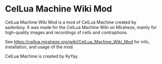 # CelLua Machine Wiki Mod
CelLua Machine Wiki Mod is a mod of CelLua Machine created by aadenboy. It was made for the CelLua Machine Wiki on Miraheze, mainly for high-quality images and recordings of cells and contraptions.

See https://cellua.miraheze.org/wiki/CelLua_Machine_Wiki_Mod for info, installation, and usage of the mod.

CelLua Machine is created by KyYay.